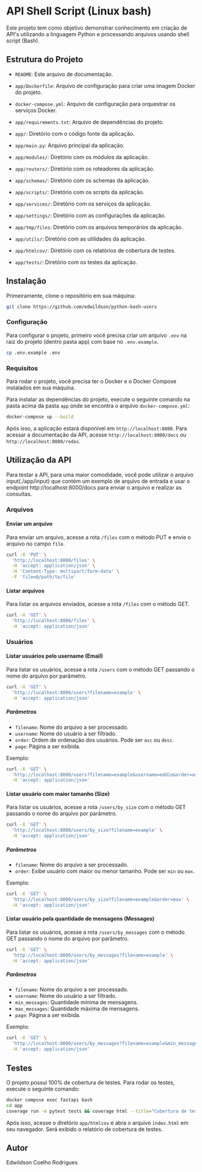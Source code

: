 # API Shell Script (Linux bash)

Este projeto tem como objetivo demonstrar conhecimento em criação de API's utilizando a linguagem Python e processando arquivos usando shell script (Bash).

## Estrutura do Projeto

- `README`: Este arquivo de documentação.
- `app/Dockerfile`: Arquivo de configuração para criar uma imagem Docker do projeto.
- `docker-compose.yml`: Arquivo de configuração para orquestrar os serviços Docker.
- `app/requirements.txt`: Arquivo de dependências do projeto.

- `app/`: Diretório com o código fonte da aplicação.
- `app/main.py`: Arquivo principal da aplicação.
- `app/modules/`: Diretório com os módulos da aplicação.
- `app/routers/`: Diretório com os roteadores da aplicação.
- `app/schemas/`: Diretório com os schemas da aplicação.
- `app/scripts/`: Diretório com os scripts da aplicação.
- `app/services/`: Diretório com os serviços da aplicação.
- `app/settings/`: Diretório com as configurações da aplicação.
- `app/tmp/files`: Diretório com os arquivos temporários da aplicação.
- `app/utils/`: Diretório com as utilidades da aplicação.

- `app/htmlcov/`: Diretório com os relatórios de cobertura de testes.
- `app/tests/`: Diretório com os testes da aplicação.


## Instalação

Primeiramente, clone o repositório em sua máquina:
```bash
git clone https://github.com/edwildson/python-bash-users
```

### Configuração
Para configurar o projeto, primeiro você precisa criar um arquivo `.env` na raiz do projeto (dentro pasta app) com base no `.env.example`.
```bash	
cp .env.example .env
```

### Requisitos
Para rodar o projeto, você precisa ter o Docker e o Docker Compose instalados em sua máquina.

Para instalar as dependências do projeto, execute o seguinte comando na pasta acima da pasta `app` onde se encontra o arquivo `docker-compose.yml`:
```bash
docker-compose up --build
```

Após isso, a aplicação estará disponível em `http://localhost:8000`.
Para acessar a documentação da API, acesse `http://localhost:8000/docs` ou `http://localhost:8000/redoc`.

## Utilização da API

Para testar a API, para uma maior comodidade, você pode utilizar o arquivo input(./app/input) que contém um exemplo de arquivo de entrada e usar o endpoint http://localhost:8000/docs para enviar o arquivo e realizar as consultas.

### Arquivos

#### Enviar um arquivo
Para enviar um arquivo, acesse a rota `/files` com o método PUT e envie o arquivo no campo `file`.
```bash	
curl -X 'PUT' \
  'http://localhost:8000/files' \
  -H 'accept: application/json' \
  -H 'Content-Type: multipart/form-data' \
  -F 'file=@/path/to/file'
```

#### Listar arquivos
Para listar os arquivos enviados, acesse a rota `/files` com o método GET.
```bash
curl -X 'GET' \
  'http://localhost:8000/files' \
  -H 'accept: application/json'
```

### Usuários

#### Listar usuários pelo username (Email)
Para listar os usuários, acesse a rota `/users` com o método GET passando o nome do arquivo por parâmetro.

```bash
curl -X 'GET' \
  'http://localhost:8000/users?filename=example' \
  -H 'accept: application/json'
```

##### Parâmetros
- `filename`: Nome do arquivo a ser processado.
- `username`: Nome do usuário a ser filtrado.
- `order`: Ordem de ordenação dos usuários. Pode ser `asc` ou `desc`.
- `page`: Página a ser exibida.

Exemplo:

```bash
curl -X 'GET' \
  'http://localhost:8000/users?filename=example&username=eddie&order=asc&page=1' \
  -H 'accept: application/json'
```

#### Listar usuário com maior tamanho (Size)
Para listar os usuários, acesse a rota `/users/by_size` com o método GET passando o nome do arquivo por parâmetro.

```bash
curl -X 'GET' \
  'http://localhost:8000/users/by_size?filename=example' \
  -H 'accept: application/json'
```

##### Parâmetros
- `filename`: Nome do arquivo a ser processado.
- `order`: Exibe usuário com maior ou menor tamanho. Pode ser `min` ou `max`.

Exemplo:

```bash
curl -X 'GET' \
  'http://localhost:8000/users/by_size?filename=example&order=max' \
  -H 'accept: application/json'
```

#### Listar usuário pela quantidade de mensagens (Messages)
Para listar os usuários, acesse a rota `/users/by_messages` com o método GET passando o nome do arquivo por parâmetro.

```bash
curl -X 'GET' \
  'http://localhost:8000/users/by_messages?filename=example' \
  -H 'accept: application/json'
```

##### Parâmetros
- `filename`: Nome do arquivo a ser processado.
- `username`: Nome do usuário a ser filtrado.
- `min_messages`: Quantidade mínima de mensagens.
- `max_messages`: Quantidade máxima de mensagens.
- `page`: Página a ser exibida.

Exemplo:

```bash
curl -X 'GET' \
  'http://localhost:8000/users/by_messages?filename=example&min_messages=10&max_messages=20&page=1' \
  -H 'accept: application/json'
```

## Testes

O projeto possui 100% de cobertura de testes. Para rodar os testes, execute o seguinte comando:

```bash
docker compose exec fastapi bash
cd app
coverage run -m pytest tests && coverage html --title="Cobertura de testes"
```

Após isso, acesse o diretório `app/htmlcov` e abra o arquivo `index.html` em seu navegador. Será exibido o relatório de cobertura de testes.

## Autor
Edwildson Coelho Rodrigues


